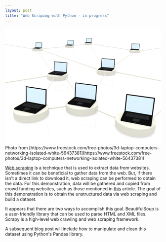 ```yaml
---
layout: post
title: "Web Scraping with Python - in progress"
---
```


<img src="/assets/img/freestock_56437381.jpg">
Photo from [https://www.freestock.com/free-photos/3d-laptop-computers-networking-isolated-white-56437381](https://www.freestock.com/free-photos/3d-laptop-computers-networking-isolated-white-56437381)

[Web scraping](https://en.wikipedia.org/wiki/Web_scraping) is a technique that is used to extract data from websites. Sometimes it can be beneficial to gather data from the web. But, if there isn't a direct link to download it, web scraping can be performed to obtain the data. For this demonstration, data will be gathered and copied from crowd funding websites, such as those mentioned in [this](https://www.investopedia.com/articles/personal-finance/091415/8-best-alternatives-kickstarter.asp) article. The goal of this demonstration is to obtain the unstructured data via web scraping and build a dataset.  

It appears that there are two ways to accomplish this goal. BeautifulSoup is a user-friendly library that can be used to parse HTML and XML files. Scrapy is a high-level web crawling and web scraping framework. 

A subsequent blog post will include how to manipulate and clean this dataset using Python's Pandas library.
